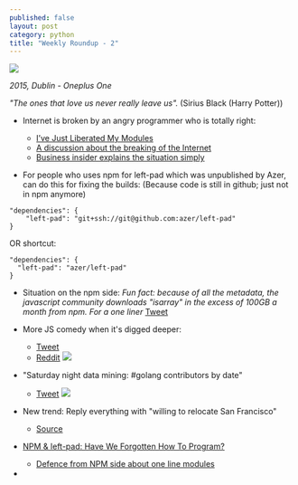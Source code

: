```yaml
---
published: false
layout: post
category: python
title: "Weekly Roundup - 2"
---
```



![](https://devdala.files.wordpress.com/2016/03/pano_20140510_212720.jpg)

*2015, Dublin - Oneplus One*

*"The ones that love us never really leave us".*
(Sirius Black (Harry Potter))

* Internet is broken by an angry programmer who is totally right:
  * [I’ve Just Liberated My Modules](https://medium.com/@azerbike/i-ve-just-liberated-my-modules-9045c06be67c#.f0zgycwl7)
  * [A discussion about the breaking of the Internet](https://medium.com/@mproberts/a-discussion-about-the-breaking-of-the-internet-3d4d2a83aa4d#.t0oxvjce2)
  * [Business insider explains the situation simply](http://uk.businessinsider.com/npm-left-pad-controversy-explained-2016-3?r=US&IR=T)
  
* For people who uses npm for left-pad which was unpublished by Azer, can do this for fixing the builds: (Because code is still in github; just not in npm anymore)
```
"dependencies": {
    "left-pad": "git+ssh://git@github.com:azer/left-pad"
}
```
OR shortcut:
```
"dependencies": {
  "left-pad": "azer/left-pad"
}
```

* Situation on the npm side:
*Fun fact: because of all the metadata, the javascript community downloads "isarray" in the excess of 100GB a month from npm. For a one liner*
[Tweet](https://twitter.com/mitsuhiko/status/712624914071728128)

* More JS comedy when it's digged deeper:
  * [Tweet](https://twitter.com/TobyKurien/status/712536641391484929)
  * [Reddit](https://www.reddit.com/r/programming/comments/4bjss2/an_11_line_npm_package_called_leftpad_with_only/)
![](https://pbs.twimg.com/media/CeNwPEsXEAABcPl.jpg)

* "Saturday night data mining: #golang contributors by date"
  * [Tweet](https://twitter.com/davecheney/status/711147776332079104)
![](https://pbs.twimg.com/media/Cd6BIiPUAAABjco.jpg)

* New trend: Reply everything with "willing to relocate San Francisco"
  * [Source](https://twitter.com/search?f=tweets&vertical=default&q=%22willing%20to%20relocate%20to%20san%20francisco%22&src=typd)
  
* [NPM & left-pad: Have We Forgotten How To Program?
](http://www.haneycodes.net/npm-left-pad-have-we-forgotten-how-to-program/)
  * [Defence from NPM side about one line modules](https://github.com/sindresorhus/ama/issues/10#issuecomment-117766328)
  
* 